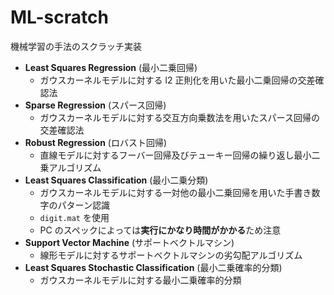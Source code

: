 # ML-scratch

機械学習の手法のスクラッチ実装

- **Least Squares Regression** (最小二乗回帰)
    - ガウスカーネルモデルに対する l2 正則化を用いた最小二乗回帰の交差確認法
- **Sparse Regression** (スパース回帰)
    - ガウスカーネルモデルに対する交互方向乗数法を用いたスパース回帰の交差確認法
- **Robust Regression** (ロバスト回帰)
    - 直線モデルに対するフーバー回帰及びテューキー回帰の繰り返し最小二乗アルゴリズム
- **Least Squares Classification** (最小二乗分類)
    - ガウスカーネルモデルに対する一対他の最小二乗回帰を用いた手書き数字のパターン認識
    - `digit.mat` を使用
    - PC のスペックによっては**実行にかなり時間がかかる**ため注意
- **Support Vector Machine** (サポートベクトルマシン)
    - 線形モデルに対するサポートベクトルマシンの劣勾配アルゴリズム
- **Least Squares Stochastic Classification** (最小二乗確率的分類)
    - ガウスカーネルモデルに対する最小二乗確率的分類
